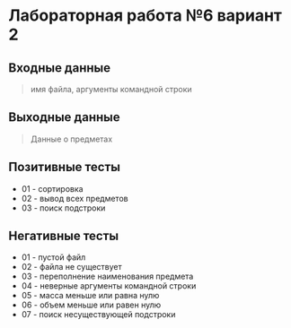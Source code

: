 # Лабораторная работа №6 вариант 2

## Входные данные
> имя файла, аргументы командной строки

## Выходные данные
> Данные о предметах

## Позитивные тесты
 - 01 - сортировка
 - 02 - вывод всех предметов
 - 03 - поиск подстроки

## Негативные тесты
 - 01 - пустой файл
 - 02 - файла не существует
 - 03 - переполнение наименования предмета
 - 04 - неверные аргументы командной строки
 - 05 - масса меньше или равна нулю
 - 06 - объем меньше или равен нулю
 - 07 - поиск несуществующей подстроки
